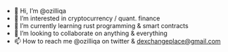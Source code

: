 - 👋 Hi, I’m @ozilliqa
- 👀 I’m interested in cryptocurrency / quant. finance
- 🌱 I’m currently learning rust programming & smart contracts
- 💞️ I’m looking to collaborate on anything & everything
- 📫 How to reach me @ozilliqa on twitter & dexchangeplace@gmail.com

<!---
ozilliqa/ozilliqa is a ✨ special ✨ repository because its `README.md` (this file) appears on your GitHub profile.
You can click the Preview link to take a look at your changes.
--->
